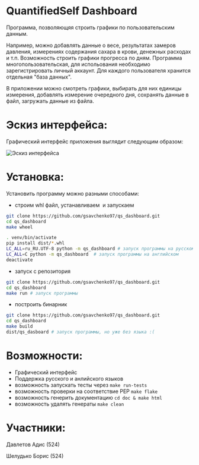 # QuantifiedSelf Dashboard

Программа, позволяющяя строить графики по пользовательским данным.

Например, можно добавлять данные о весе, результатах замеров давления, измерениях содержания сахара в крови,
денежных расходах и т.п. Возможность строить графики прогресса по дням.
Программа многопользовательская, для испольования необходимо зарегистрировать личный аккаунт.
Для каждого пользователя хранится отдельная "база данных".

В приложении можно смотреть графики, выбирать для них единицы измерения, добавлять измерение очередного дня,
сохранять данные в файл, загружать данные из файла.

# Эскиз интерфейса:
Графический интерфейс приложения выглядит следующим образом:

![Эскиз интерфейса](https://github.com/gsavchenko97/qs_dashboard/blob/master/qs_dashboard_gui.png)


# Установка:
Установить программу можно разными способами:
+ строим whl файл, устанавливаем  и запускаем
```bash
git clone https://github.com/gsavchenko97/qs_dashboard.git
cd qs_dashboard
make wheel

. venv/bin/activate
pip install dist/*.whl
LC_ALL=ru_RU.UTF-8 python -m qs_dashboard # запуск программы на русском
LC_ALL=C python -m qs_dashboard  # запуск программы на английском
deactivate

```

+ запуск с репозитория
```bash
git clone https://github.com/gsavchenko97/qs_dashboard.git
cd qs_dashboard
make run # запуск программы
```

+ построить бинарник
```bash
git clone https://github.com/gsavchenko97/qs_dashboard.git
cd qs_dashboard
make build
dist/qs_dasboard # запуск программы, но уже без языка :(
```

# Возможности:
+ Графический интерфейс
+ Поддержка русского и анлийского языков
+ возможность запускать тесты через ```make run-tests```
+ возможность проверки на соответствие PEP ```make flake```
+ возможность генерить документацию ```cd doc & make html```
+ возможность удалять генераты ```make clean```

# Участники:
Давлетов Адис (524)

Шелудько Борис (524)
